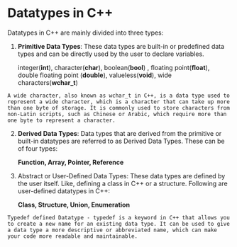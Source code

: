 # Datatypes in C++ 

Datatypes in C++ are mainly divided into three types: 

1. **Primitive Data Types**: These data types are built-in or predefined data types and can be directly used by the user to declare variables.

    integer(**int**), character(**char**), boolean(**bool**) , floating point(**float**), double floating point (**double**), valueless(**void**), wide characters(**wchar_t**) 


`A wide character, also known as wchar_t in C++, is a data type used to represent a wide character, which is a character that can take up more than one byte of storage. It is commonly used to store characters from non-Latin scripts, such as Chinese or Arabic, which require more than one byte to represent a character.` 

2. **Derived Data Types**: Data types that are derived from the primitive or built-in datatypes are referred to as Derived Data Types. These can be of four types: 

    **Function, Array, Pointer, Reference** 

3. Abstract or User-Defined Data Types: These data types are defined by the user itself. Like, defining a class in C++ or a structure. Following are user-defined datatypes in C++: 

    **Class, Structure, Union, Enumeration** 


 `Typedef defined Datatype - typedef is a keyword in C++ that allows you to create a new name for an existing data type. It can be used to give a data type a more descriptive or abbreviated name, which can make your code more readable and maintainable. `